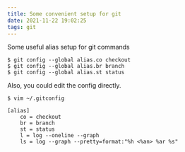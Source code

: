 ```yaml
---
title: Some convenient setup for git
date: 2021-11-22 19:02:25
tags: git
---
```


Some useful alias setup for git commands
```shell
$ git config --global alias.co checkout
$ git config --global alias.br branch
$ git config --global alias.st status
```

Also, you could edit the config directly.
```shell
$ vim ~/.gitconfig
```
```text
[alias]
    co = checkout
    br = branch
    st = status
    l = log --oneline --graph
    ls = log --graph --pretty=format:"%h <%an> %ar %s"
```
